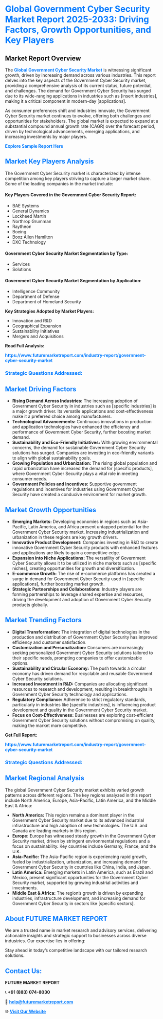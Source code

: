 <h1 style="color: #007BFF;">Global Government Cyber Security Market Report 2025-2033: Driving Factors, Growth Opportunities, and Key Players</h1>

<section id="overview">
<h2>Market Report Overview</h2>
<p>The <a href="https://www.futuremarketreport.com/industry-report/government-cyber-security-market" style="color: #007BFF; text-decoration: none;"><strong>Global Government Cyber Security Market</strong></a> is witnessing significant growth, driven by increasing demand across various industries. This report delves into the key aspects of the Government Cyber Security market, providing a comprehensive analysis of its current status, future potential, and challenges. The demand for Government Cyber Security has surged due to its wide-ranging applications in industries such as [insert industries], making it a critical component in modern-day [applications].</p>
<p>As consumer preferences shift and industries innovate, the Government Cyber Security market continues to evolve, offering both challenges and opportunities for stakeholders. The global market is expected to expand at a substantial compound annual growth rate (CAGR) over the forecast period, driven by technological advancements, emerging applications, and increasing investments by major players.</p>
</section>

<section id="overview">
<p><a href="https://www.futuremarketreport.com/request-sample/reportId=104077" style="color: #007BFF; text-decoration: none;"><strong>Explore Sample Report Here</strong></a></p>
</section>

<section id="key-players">
<h2 style="color: #007BFF;">Market Key Players Analysis</h2>
<p>The Government Cyber Security market is characterized by intense competition among key players striving to capture a larger market share. Some of the leading companies in the market include:</p>
<h4>Key Players Covered in the Government Cyber Security Report:</h4>
<ul><li>BAE Systems</li><li>General Dynamics</li><li>Lockheed Martin</li><li>Northrop Grumman</li><li>Raytheon</li><li>Boeing</li><li>Booz Allen Hamilton</li><li>DXC Technology</li></ul>
<h4>Government Cyber Security Market Segmentation by Type:</h4>
<ul><li>Services</li><li>Solutions</li></ul>

<h4>Government Cyber Security Market Segmentation by Application:</h4>
<ul><li>Intelligence Community</li><li>Department of Defense</li><li>Department of Homeland Security</li></ul>
<p><strong>Key Strategies Adopted by Market Players:</strong></p>
<ul>
<li>Innovation and R&D</li>
<li>Geographical Expansion</li>
<li>Sustainability Initiatives</li>
<li>Mergers and Acquisitions</li>
</ul>
</section>

<section>
<p><strong>Read Full Analysis: </strong></p><a href="https://www.futuremarketreport.com/industry-report/government-cyber-security-market" style="color: #007BFF; text-decoration: none;"><strong>https://www.futuremarketreport.com/industry-report/government-cyber-security-market</strong></a>
<h3 style="color: #007BFF;">Strategic Questions Addressed:</h3>
</section>

<section id="driving-factors">
<h2 style="color: #007BFF;">Market Driving Factors</h2>
<ul>
<li><strong>Rising Demand Across Industries:</strong> The increasing adoption of Government Cyber Security in industries such as [specific industries] is a major growth driver. Its versatile applications and cost-effectiveness make it a preferred choice among manufacturers.</li>
<li><strong>Technological Advancements:</strong> Continuous innovations in production and application technologies have enhanced the efficiency and performance of Government Cyber Security, further boosting market demand.</li>
<li><strong>Sustainability and Eco-Friendly Initiatives:</strong> With growing environmental concerns, the demand for sustainable Government Cyber Security solutions has surged. Companies are investing in eco-friendly variants to align with global sustainability goals.</li>
<li><strong>Growing Population and Urbanization:</strong> The rising global population and rapid urbanization have increased the demand for [specific products], where Government Cyber Security plays a vital role in meeting consumer needs.</li>
<li><strong>Government Policies and Incentives:</strong> Supportive government regulations and incentives for industries using Government Cyber Security have created a conducive environment for market growth.</li>
</ul>
</section>

<section id="growth-opportunities">
<h2 style="color: #007BFF;">Market Growth Opportunities</h2>
<ul>
<li><strong>Emerging Markets:</strong> Developing economies in regions such as Asia-Pacific, Latin America, and Africa present untapped potential for the Government Cyber Security market. Increasing industrialization and urbanization in these regions are key growth drivers.</li>
<li><strong>Innovative Product Development:</strong> Companies investing in R&D to create innovative Government Cyber Security products with enhanced features and applications are likely to gain a competitive edge.</li>
<li><strong>Expansion into Niche Applications:</strong> The versatility of Government Cyber Security allows it to be utilized in niche markets such as [specific niches], creating opportunities for growth and diversification.</li>
<li><strong>E-commerce Growth:</strong> The rise of e-commerce platforms has created a surge in demand for Government Cyber Security used in [specific applications], further boosting market growth.</li>
<li><strong>Strategic Partnerships and Collaborations:</strong> Industry players are forming partnerships to leverage shared expertise and resources, driving the development and adoption of Government Cyber Security products globally.</li>
</ul>
</section>

<section id="trending-factors">
<h2 style="color: #007BFF;">Market Trending Factors</h2>
<ul>
<li><strong>Digital Transformation:</strong> The integration of digital technologies in the production and distribution of Government Cyber Security has improved efficiency and customer satisfaction.</li>
<li><strong>Customization and Personalization:</strong> Consumers are increasingly seeking personalized Government Cyber Security solutions tailored to their specific needs, prompting companies to offer customizable options.</li>
<li><strong>Sustainability and Circular Economy:</strong> The push towards a circular economy has driven demand for recyclable and reusable Government Cyber Security solutions.</li>
<li><strong>Increased Investment in R&D:</strong> Companies are allocating significant resources to research and development, resulting in breakthroughs in Government Cyber Security technology and applications.</li>
<li><strong>Regulatory Compliance:</strong> Adherence to strict regulatory standards, particularly in industries like [specific industries], is influencing product development and quality in the Government Cyber Security market.</li>
<li><strong>Focus on Cost-Effectiveness:</strong> Businesses are exploring cost-efficient Government Cyber Security solutions without compromising on quality, making the market more competitive.</li>
</ul>
</section>

<section>
<p><strong>Get Full Report: </strong></p><a href="https://www.futuremarketreport.com/industry-report/government-cyber-security-market" style="color: #007BFF; text-decoration: none;"><strong>https://www.futuremarketreport.com/industry-report/government-cyber-security-market</strong></a>
<h3 style="color: #007BFF;">Strategic Questions Addressed:</h3>
</section>


<section id="regional-analysis">
<h2 style="color: #007BFF;">Market Regional Analysis</h2>
<p>The global Government Cyber Security market exhibits varied growth patterns across different regions. The key regions analyzed in this report include North America, Europe, Asia-Pacific, Latin America, and the Middle East & Africa:</p>
<ul>
<li><strong>North America:</strong> This region remains a dominant player in the Government Cyber Security market due to its advanced industrial infrastructure and high adoption of new technologies. The U.S. and Canada are leading markets in this region.</li>
<li><strong>Europe:</strong> Europe has witnessed steady growth in the Government Cyber Security market, driven by stringent environmental regulations and a focus on sustainability. Key countries include Germany, France, and the U.K.</li>
<li><strong>Asia-Pacific:</strong> The Asia-Pacific region is experiencing rapid growth, fueled by industrialization, urbanization, and increasing demand for Government Cyber Security in countries like China, India, and Japan.</li>
<li><strong>Latin America:</strong> Emerging markets in Latin America, such as Brazil and Mexico, present significant opportunities for the Government Cyber Security market, supported by growing industrial activities and investments.</li>
<li><strong>Middle East & Africa:</strong> The region’s growth is driven by expanding industries, infrastructure development, and increasing demand for Government Cyber Security in sectors like [specific sectors].</li>
</ul>
</section>

<footer>
<h2 style="color: #007BFF;">About FUTURE MARKET REPORT</h2>
<p>We are a trusted name in market research and advisory services, delivering actionable insights and strategic support to businesses across diverse industries. Our expertise lies in offering:</p>

<p>Stay ahead in today’s competitive landscape with our tailored research solutions.</p>

<h2 style="color: #007BFF;">Contact Us:</h2>
<p><strong>FUTURE MARKET REPORT</strong></p>
<p>📞 <strong>+91 (883) 074-8030</strong></p>
<p>📧 <strong><a href="mailto:help@futuremarketreport.com" style="color: #007BFF;">help@futuremarketreport.com</a></strong></p>
<p>🌐 <strong><a href="https://www.futuremarketreport.com/" style="color: #007BFF;">Visit Our Website</a></strong></p>
</footer>